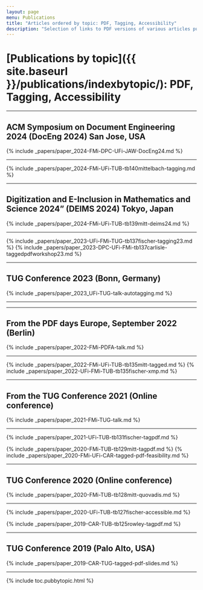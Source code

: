```yaml
---
layout: page
menu: Publications
title: "Articles ordered by topic: PDF, Tagging, Accessibility"
description: "Selection of links to PDF versions of various articles published by the LaTeX3 project and links to videos of their conference presentations ordered by major topics."
---
```


# [Publications by topic]({{ site.baseurl }}/publications/indexbytopic/): PDF, Tagging, Accessibility



<hr class="conference-start">

## ACM Symposium on Document Engineering 2024 (DocEng 2024) San Jose, USA

{% include _papers/paper_2024-FMi-DPC-UFi-JAW-DocEng24.md  %}

<hr class="conference-end">


{% include _papers/paper_2024-FMi-UFi-TUB-tb140mittelbach-tagging.md  %}


<hr class="conference-start">

## Digitization and E-Inclusion in Mathematics and Science 2024” (DEIMS 2024)  Tokyo, Japan

{% include _papers/paper_2024-FMi-UFi-TUB-tb139mitt-deims24.md  %}

<hr class="conference-end">


{% include _papers/paper_2023-UFi-FMi-TUG-tb137fischer-tagging23.md  %}
{% include _papers/paper_2023-DPC-UFi-FMi-tb137carlisle-taggedpdfworkshop23.md  %}

<hr class="conference-start">

## TUG Conference 2023 (Bonn, Germany)

{% include _papers/paper_2023_UFi-TUG-talk-autotagging.md  %}

<hr class="conference-end">


<hr class="conference-start">

## From the PDF days Europe, September 2022 (Berlin)

{% include _papers/paper_2022-FMi-PDFA-talk.md  %}

<hr class="conference-end">


{% include _papers/paper_2022-FMi-UFi-TUB-tb135mitt-tagged.md  %}
{% include _papers/paper_2022-UFi-FMi-TUB-tb135fischer-xmp.md  %}


<hr class="conference-start">

## From the TUG Conference 2021 (Online conference)

{% include _papers/paper_2021-FMi-TUG-talk.md  %}

<hr class="conference-end">


{% include _papers/paper_2021-UFi-TUB-tb131fischer-tagpdf.md  %}


{% include _papers/paper_2020-FMi-TUB-tb129mitt-tagpdf.md  %}
{% include _papers/paper_2020-FMi-UFi-CAR-tagged-pdf-feasibility.md  %}


<hr class="conference-start">

## TUG Conference 2020 (Online conference)

{% include _papers/paper_2020-FMi-TUB-tb128mitt-quovadis.md %}

<hr class="conference-end">



{% include _papers/paper_2020-UFi-TUB-tb127fischer-accessible.md  %}

{% include _papers/paper_2019-CAR-TUB-tb125rowley-tagpdf.md  %}


<hr class="conference-start">

## TUG Conference 2019 (Palo Alto, USA)
{% include _papers/paper_2019-CAR-TUG-tagged-pdf-slides.md %}

<hr class="conference-end">




<div class="row">{% include toc.pubbytopic.html %}</div>
<div id="div_vgwpixel"></div>

